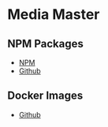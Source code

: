# Media Master

## NPM Packages
- [NPM](https://www.npmjs.com/org/media-master?activeTab=packages)
- [Github](https://github.com/orgs/FMI-MediaMaster/packages?ecosystem=npm)

## Docker Images
- [Github](https://github.com/orgs/FMI-MediaMaster/packages?ecosystem=container)

